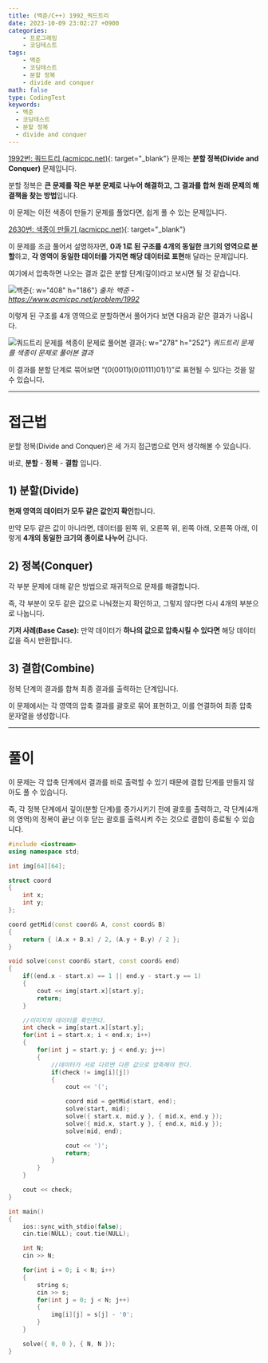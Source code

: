 ```yaml
---
title: (백준/C++) 1992_쿼드트리
date: 2023-10-09 23:02:27 +0900
categories:
    - 프로그래밍
    - 코딩테스트
tags:
    - 백준
    - 코딩테스트
    - 분할 정복
    - divide and conquer
math: false
type: CodingTest
keywords:
  - 백준
  - 코딩테스트
  - 분할 정복
  - divide and conquer
---
```


[1992번: 쿼드트리 (acmicpc.net)](https://www.acmicpc.net/problem/1992){: target="_blank"} 문제는 <span class="keyword">**분할 정복(Divide and Conquer)**</span> 문제입니다.

분할 정복은 **<span class="font_highlight">큰 문제를 작은 부분 문제로 나누어 해결</span>하고, 그 결과를 합쳐 원래 문제의 해결책을 찾는 방법**입니다.

이 문제는 이전 색종이 만들기 문제를 풀었다면, 쉽게 풀 수 있는 문제입니다.

[2630번: 색종이 만들기 (acmicpc.net)](https://www.acmicpc.net/problem/2630){: target="_blank"}

이 문제를 조금 풀어서 설명하자면, **0과 1로 된 구조를 4개의 동일한 크기의 영역으로 분할**하고, **각 영역이 동일한 데이터를 가지면 해당 데이터로 표현**해 달라는 문제입니다.

여기에서 압축하면 나오는 결과 값은 분할 단계(깊이)라고 보시면 될 것 같습니다.

![백준](https://www.acmicpc.net/JudgeOnline/upload/201007/qq.png){: w="408" h="186"}
_출처: 백준 - https://www.acmicpc.net/problem/1992_

이렇게 된 구조를 4개 영역으로 분할하면서 풀어가다 보면 다음과 같은 결과가 나옵니다.

![쿼드트리 문제를 색종이 문제로 풀어본 결과](https://i.postimg.cc/d3Wvwcwp/스크린샷_2023-08-26_162143.png){: w="278" h="252"}
_쿼드트리 문제를 색종이 문제로 풀어본 결과_

이 결과를 분할 단계로 묶어보면 “(0(0011)(0(0111)01)1)”로 표현될 수 있다는 것을 알 수 있습니다.

---

# 접근법

분할 정복(Divide and Conquer)은 세 가지 접근법으로 먼저 생각해볼 수 있습니다.

바로, **분할** - **정복** - **결합** 입니다.

## 1) **분할(Divide)**

**현재 영역의 데이터가 모두 같은 값인지 확인**합니다.

만약 모두 같은 값이 아니라면, 데이터를 왼쪽 위, 오른쪽 위, 왼쪽 아래, 오른쪽 아래, 이렇게 **4개의 동일한 크기의 종이로 나누어** 갑니다.

## 2) **정복(Conquer)**

각 부분 문제에 대해 같은 방법으로 재귀적으로 문제를 해결합니다.

즉, 각 부분이 모두 같은 값으로 나눠졌는지 확인하고, 그렇지 않다면 다시 4개의 부분으로 나눕니다.

**기저 사례(Base Case):** 만약 데이터가 **하나의 값으로 압축시킬 수 있다면** 해당 데이터 값을 즉시 반환합니다.

## 3) **결합(Combine)**

정복 단계의 결과를 합쳐 최종 결과를 출력하는 단계입니다.

이 문제에서는 각 영역의 압축 결과를 괄호로 묶어 표현하고, 이를 연결하여 최종 압축 문자열을 생성합니다.

---

# 풀이

이 문제는 각 압축 단계에서 결과를 바로 출력할 수 있기 때문에 결합 단계를 만들지 않아도 풀 수 있습니다.

즉, 각 정복 단계에서 깊이(분할 단계)를 증가시키기 전에 괄호를 출력하고, 각 단계(4개의 영역)의 정복이 끝난 이후 닫는 괄호를 출력시켜 주는 것으로 결합이 종료될 수 있습니다.

```cpp
#include <iostream>
using namespace std;

int img[64][64];

struct coord
{
	int x;
	int y;
};

coord getMid(const coord& A, const coord& B)
{
	return { (A.x + B.x) / 2, (A.y + B.y) / 2 };
}

void solve(const coord& start, const coord& end)
{
	if((end.x - start.x) == 1 || end.y - start.y == 1)
	{
		cout << img[start.x][start.y];
		return;
	}

	//이미지의 데이터를 확인한다.
	int check = img[start.x][start.y];
	for(int i = start.x; i < end.x; i++)
	{
		for(int j = start.y; j < end.y; j++)
		{
			//데이터가 서로 다르면 다른 값으로 압축해야 한다.
			if(check != img[i][j])
			{
				cout << '(';

				coord mid = getMid(start, end);
				solve(start, mid);
				solve({ start.x, mid.y }, { mid.x, end.y });
				solve({ mid.x, start.y }, { end.x, mid.y });
				solve(mid, end);

				cout << ')';
				return;
			}
		}
	}

	cout << check;
}

int main()
{
	ios::sync_with_stdio(false);
	cin.tie(NULL); cout.tie(NULL);

	int N;
	cin >> N;

	for(int i = 0; i < N; i++)
	{
		string s;
		cin >> s;
		for(int j = 0; j < N; j++)
		{
			img[i][j] = s[j] - '0';
		}
	}

	solve({ 0, 0 }, { N, N });
}
```